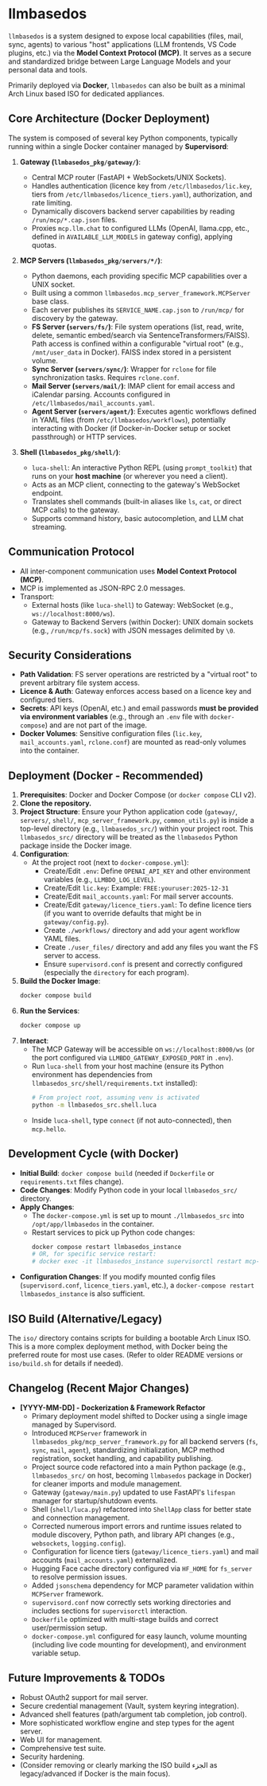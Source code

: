 # llmbasedos

`llmbasedos` is a system designed to expose local capabilities (files, mail, sync, agents) to various "host" applications (LLM frontends, VS Code plugins, etc.) via the **Model Context Protocol (MCP)**. It serves as a secure and standardized bridge between Large Language Models and your personal data and tools.

Primarily deployed via **Docker**, `llmbasedos` can also be built as a minimal Arch Linux based ISO for dedicated appliances.

## Core Architecture (Docker Deployment)

The system is composed of several key Python components, typically running within a single Docker container managed by **Supervisord**:

1.  **Gateway (`llmbasedos_pkg/gateway/`)**:
    *   Central MCP router (FastAPI + WebSockets/UNIX Sockets).
    *   Handles authentication (licence key from `/etc/llmbasedos/lic.key`, tiers from `/etc/llmbasedos/licence_tiers.yaml`), authorization, and rate limiting.
    *   Dynamically discovers backend server capabilities by reading `/run/mcp/*.cap.json` files.
    *   Proxies `mcp.llm.chat` to configured LLMs (OpenAI, llama.cpp, etc., defined in `AVAILABLE_LLM_MODELS` in gateway config), applying quotas.

2.  **MCP Servers (`llmbasedos_pkg/servers/*/`)**:
    *   Python daemons, each providing specific MCP capabilities over a UNIX socket.
    *   Built using a common `llmbasedos.mcp_server_framework.MCPServer` base class.
    *   Each server publishes its `SERVICE_NAME.cap.json` to `/run/mcp/` for discovery by the gateway.
    *   **FS Server (`servers/fs/`)**: File system operations (list, read, write, delete, semantic embed/search via SentenceTransformers/FAISS). Path access is confined within a configurable "virtual root" (e.g., `/mnt/user_data` in Docker). FAISS index stored in a persistent volume.
    *   **Sync Server (`servers/sync/`)**: Wrapper for `rclone` for file synchronization tasks. Requires `rclone.conf`.
    *   **Mail Server (`servers/mail/`)**: IMAP client for email access and iCalendar parsing. Accounts configured in `/etc/llmbasedos/mail_accounts.yaml`.
    *   **Agent Server (`servers/agent/`)**: Executes agentic workflows defined in YAML files (from `/etc/llmbasedos/workflows`), potentially interacting with Docker (if Docker-in-Docker setup or socket passthrough) or HTTP services.

3.  **Shell (`llmbasedos_pkg/shell/`)**:
    *   `luca-shell`: An interactive Python REPL (using `prompt_toolkit`) that runs on your **host machine** (or wherever you need a client).
    *   Acts as an MCP client, connecting to the gateway's WebSocket endpoint.
    *   Translates shell commands (built-in aliases like `ls`, `cat`, or direct MCP calls) to the gateway.
    *   Supports command history, basic autocompletion, and LLM chat streaming.

## Communication Protocol

*   All inter-component communication uses **Model Context Protocol (MCP)**.
*   MCP is implemented as JSON-RPC 2.0 messages.
*   Transport:
    *   External hosts (like `luca-shell`) to Gateway: WebSocket (e.g., `ws://localhost:8000/ws`).
    *   Gateway to Backend Servers (within Docker): UNIX domain sockets (e.g., `/run/mcp/fs.sock`) with JSON messages delimited by `\0`.

## Security Considerations

*   **Path Validation**: FS server operations are restricted by a "virtual root" to prevent arbitrary file system access.
*   **Licence & Auth**: Gateway enforces access based on a licence key and configured tiers.
*   **Secrets**: API keys (OpenAI, etc.) and email passwords **must be provided via environment variables** (e.g., through an `.env` file with `docker-compose`) and are not part of the image.
*   **Docker Volumes**: Sensitive configuration files (`lic.key`, `mail_accounts.yaml`, `rclone.conf`) are mounted as read-only volumes into the container.

## Deployment (Docker - Recommended)

1.  **Prerequisites**: Docker and Docker Compose (or `docker compose` CLI v2).
2.  **Clone the repository.**
3.  **Project Structure**: Ensure your Python application code (`gateway/`, `servers/`, `shell/`, `mcp_server_framework.py`, `common_utils.py`) is inside a top-level directory (e.g., `llmbasedos_src/`) within your project root. This `llmbasedos_src/` directory will be treated as the `llmbasedos` Python package inside the Docker image.
4.  **Configuration**:
    *   At the project root (next to `docker-compose.yml`):
        *   Create/Edit `.env`: Define `OPENAI_API_KEY` and other environment variables (e.g., `LLMBDO_LOG_LEVEL`).
        *   Create/Edit `lic.key`: Example: `FREE:youruser:2025-12-31`
        *   Create/Edit `mail_accounts.yaml`: For mail server accounts.
        *   Create/Edit `gateway/licence_tiers.yaml`: To define licence tiers (if you want to override defaults that might be in `gateway/config.py`).
        *   Create `./workflows/` directory and add your agent workflow YAML files.
        *   Create `./user_files/` directory and add any files you want the FS server to access.
        *   Ensure `supervisord.conf` is present and correctly configured (especially the `directory` for each program).
5.  **Build the Docker Image**:
    ```bash
    docker compose build
    ```
6.  **Run the Services**:
    ```bash
    docker compose up
    ```
7.  **Interact**:
    *   The MCP Gateway will be accessible on `ws://localhost:8000/ws` (or the port configured via `LLMBDO_GATEWAY_EXPOSED_PORT` in `.env`).
    *   Run `luca-shell` from your host machine (ensure its Python environment has dependencies from `llmbasedos_src/shell/requirements.txt` installed):
        ```bash
        # From project root, assuming venv is activated
        python -m llmbasedos_src.shell.luca
        ```
    *   Inside `luca-shell`, type `connect` (if not auto-connected), then `mcp.hello`.

## Development Cycle (with Docker)

*   **Initial Build**: `docker compose build` (needed if `Dockerfile` or `requirements.txt` files change).
*   **Code Changes**: Modify Python code in your local `llmbasedos_src/` directory.
*   **Apply Changes**:
    *   The `docker-compose.yml` is set up to mount `./llmbasedos_src` into `/opt/app/llmbasedos` in the container.
    *   Restart services to pick up Python code changes:
        ```bash
        docker compose restart llmbasedos_instance 
        # OR, for specific service restart:
        # docker exec -it llmbasedos_instance supervisorctl restart mcp-gateway 
        ```
*   **Configuration Changes**: If you modify mounted config files (`supervisord.conf`, `licence_tiers.yaml`, etc.), a `docker-compose restart llmbasedos_instance` is also sufficient.

## ISO Build (Alternative/Legacy)

The `iso/` directory contains scripts for building a bootable Arch Linux ISO. This is a more complex deployment method, with Docker being the preferred route for most use cases. (Refer to older README versions or `iso/build.sh` for details if needed).

## Changelog (Recent Major Changes)

*   **[YYYY-MM-DD] - Dockerization & Framework Refactor**
    *   Primary deployment model shifted to Docker using a single image managed by Supervisord.
    *   Introduced `MCPServer` framework in `llmbasedos_pkg/mcp_server_framework.py` for all backend servers (`fs`, `sync`, `mail`, `agent`), standardizing initialization, MCP method registration, socket handling, and capability publishing.
    *   Project source code refactored into a main Python package (e.g., `llmbasedos_src/` on host, becoming `llmbasedos` package in Docker) for cleaner imports and module management.
    *   Gateway (`gateway/main.py`) updated to use FastAPI's `lifespan` manager for startup/shutdown events.
    *   Shell (`shell/luca.py`) refactored into `ShellApp` class for better state and connection management.
    *   Corrected numerous import errors and runtime issues related to module discovery, Python path, and library API changes (e.g., `websockets`, `logging.config`).
    *   Configuration for licence tiers (`gateway/licence_tiers.yaml`) and mail accounts (`mail_accounts.yaml`) externalized.
    *   Hugging Face cache directory configured via `HF_HOME` for `fs_server` to resolve permission issues.
    *   Added `jsonschema` dependency for MCP parameter validation within `MCPServer` framework.
    *   `supervisord.conf` now correctly sets working directories and includes sections for `supervisorctl` interaction.
    *   `Dockerfile` optimized with multi-stage builds and correct user/permission setup.
    *   `docker-compose.yml` configured for easy launch, volume mounting (including live code mounting for development), and environment variable setup.

## Future Improvements & TODOs

*   Robust OAuth2 support for mail server.
*   Secure credential management (Vault, system keyring integration).
*   Advanced shell features (path/argument tab completion, job control).
*   More sophisticated workflow engine and step types for the agent server.
*   Web UI for management.
*   Comprehensive test suite.
*   Security hardening.
*   (Consider removing or clearly marking the ISO build الجزء as legacy/advanced if Docker is the main focus).
